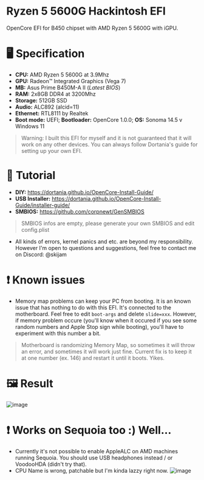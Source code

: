 # Ryzen 5 5600G Hackintosh EFI
OpenCore EFI for B450 chipset with AMD Ryzen 5 5600G with iGPU.
# 🖥️ Specification
- **CPU:** AMD Ryzen 5 5600G at 3.9Mhz
- **GPU:** Radeon™ Integrated Graphics (Vega 7)
- **MB:** Asus Prime B450M-A II (*Latest BIOS*)
- **RAM:** 2x8GB DDR4 at 3200Mhz
- **Storage:** 512GB SSD
- **Audio:** ALC892 (alcid=11)
- **Ethernet:** RTL8111 by Realtek
- **Boot mode:** UEFI; **Bootloader:** OpenCore 1.0.0; **OS:** Sonoma 14.5 v Windows 11

> Warning: I built this EFI for myself and it is not guaranteed that it will work on any other devices. You can always follow Dortania's guide for setting up your own EFI.

# 📖 Tutorial
- **DIY:** https://dortania.github.io/OpenCore-Install-Guide/
- **USB Installer:** https://dortania.github.io/OpenCore-Install-Guide/installer-guide/
- **SMBIOS:** https://github.com/corpnewt/GenSMBIOS

> SMBIOS infos are empty, please generate your own SMBIOS and edit config.plist 
- All kinds of errors, kernel panics and etc. are beyond my responsibility. However I'm open to questions and suggestions, feel free to contact me on Discord: @skijam

# ❗ Known issues
- Memory map problems can keep your PC from booting. It is an known issue that has nothing to do with this EFI. It's connected to the motherboard. Feel free to edit ```boot-args``` and delete ```slide=xxx```. However, if memory problem occure (you'll know when it occured if you see some random numbers and Apple Stop sign while booting), you'll have to experiment with this number a bit.
> Motherboard is randomizing Memory Map, so sometimes it will throw an error, and sometimes it will work just fine. Current fix is to keep it at one number (ex. 146) and restart it until it boots. Yikes.

# 🖼️ Result

![image](https://github.com/Vuxoni/Sonozen---Ryzen-5600G-APU-Hackintosh/assets/86528980/5999151c-3eb8-401e-81f5-dd3195ed2a7c)

# ❗ Works on Sequoia too :) Well...
- Currently it's not possible to enable AppleALC on AMD machines running Sequoia. You should use USB headphones instead / or VoodooHDA (didn't try that).
- CPU Name is wrong, patchable but I'm kinda lazzy right now.
![image](https://github.com/Vuxoni/Sonozen---Ryzen-5600G-APU-Hackintosh/assets/86528980/cf133b95-da65-482a-9cd7-c5ce2c2e006d)
